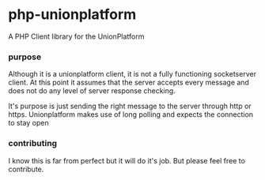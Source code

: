 # php-unionplatform
A PHP Client library for the UnionPlatform


### purpose ###

Although it is a unionplatform client, it is not a fully functioning socketserver client.
At this point it assumes that the server accepts every message and does not do any
level of server response checking.

It's purpose is just sending the right message to the server through http or https.
Unionplatform makes use of long polling and expects the connection to stay open


### contributing ###

I know this is far from perfect but it will do it's job. But please feel free to contribute.